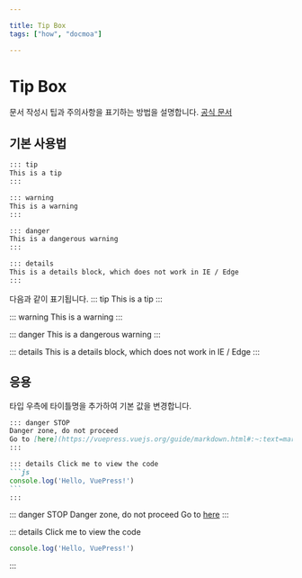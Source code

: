 ```yaml
---

title: Tip Box
tags: ["how", "docmoa"]

---
```


# Tip Box

문서 작성시 팁과 주의사항을 표기하는 방법을 설명합니다.
[공식 문서](https://vuepress.vuejs.org/guide/markdown.html#:~:text=markdown.toc%20option.-,%23,-Custom%20Containers)

## 기본 사용법
~~~md
::: tip
This is a tip
:::

::: warning
This is a warning
:::

::: danger
This is a dangerous warning
:::

::: details
This is a details block, which does not work in IE / Edge
:::
~~~
다음과 같이 표기됩니다.
::: tip
This is a tip
:::

::: warning
This is a warning
:::

::: danger
This is a dangerous warning
:::

::: details
This is a details block, which does not work in IE / Edge
:::

## 응용
타입 우측에 타이틀명을 추가하여 기본 값을 변경합니다.
~~~md
::: danger STOP
Danger zone, do not proceed
Go to [here](https://vuepress.vuejs.org/guide/markdown.html#:~:text=markdown.toc%20option.-,%23,-Custom%20Containers)
:::

::: details Click me to view the code
```js
console.log('Hello, VuePress!')
```
:::
~~~

::: danger STOP
Danger zone, do not proceed
Go to [here](https://vuepress.vuejs.org/guide/markdown.html#:~:text=markdown.toc%20option.-,%23,-Custom%20Containers)
:::

::: details Click me to view the code
```js
console.log('Hello, VuePress!')
```
:::
